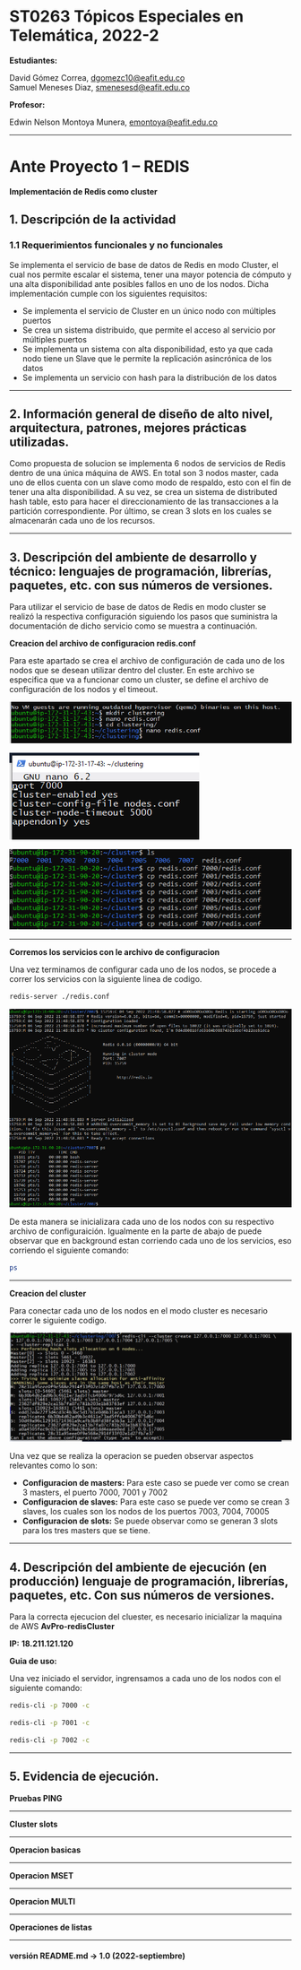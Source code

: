 # ST0263 Tópicos Especiales en Telemática, 2022-2 

__Estudiantes:__ 

David Gómez Correa, dgomezc10@eafit.edu.co   
Samuel Meneses Diaz, smenesesd@eafit.edu.co 

__Profesor:__ 

Edwin Nelson Montoya Munera, emontoya@eafit.edu.co 

---
  
# Ante Proyecto 1 – REDIS
__Implementación de Redis como cluster__

## 1. Descripción de la actividad  

### 1.1 Requerimientos funcionales y no funcionales  

Se implementa el servicio de base de datos de Redis en modo Cluster, el cual nos permite escalar el sistema, tener una mayor potencia de cómputo y una alta disponibilidad ante posibles fallos en uno de los nodos. Dicha implementación cumple con los siguientes requisitos:
- Se implementa el servicio de Cluster en un único nodo con múltiples puertos
- Se crea un sistema distribuido, que permite el acceso al servicio por múltiples puertos
- Se implementa un sistema con alta disponibilidad, esto ya que cada nodo tiene un Slave que le permite la replicación asincrónica de los datos
- Se implementa un servicio con hash para la distribución de los datos

---
## 2. Información general de diseño de alto nivel, arquitectura, patrones, mejores prácticas utilizadas. 

Como propuesta de solucion se implementa 6 nodos de servicios de Redis dentro de una única máquina de AWS. En total son 3 nodos master, cada uno de ellos cuenta con un slave como modo de respaldo, esto con el fin de tener una alta disponibilidad. A su vez, se crea un sistema de distributed hash table, esto para hacer el direccionamiento de las transacciones a la partición correspondiente. Por último, se crean 3 slots en los cuales se almacenarán cada uno de los recursos.
 
---
## 3. Descripción del ambiente de desarrollo y técnico: lenguajes de programación, librerías, paquetes, etc. con sus números de versiones. 

Para utilizar el servicio de base de datos de Redis en modo cluster se realizó la respectiva configuración siguiendo los pasos que suministra la documentación de dicho servicio como se muestra a continuación.

__Creacion del archivo de configuracion redis.conf__

Para este apartado se crea el archivo de configuración de cada uno de los nodos que se desean utilizar dentro del cluster. En este archivo se especifica que va a funcionar como un cluster, se define el archivo de configuración de los nodos y el timeout.

![Imagen de conf](https://raw.githubusercontent.com/dgomezc1/st0263/main/Trabajos/Trabajo1/Ante-proyecto1/Cluster/img/creacionconf.png)

![Imagen de conf](https://raw.githubusercontent.com/dgomezc1/st0263/main/Trabajos/Trabajo1/Ante-proyecto1/Cluster/img/archivoconf.png)

![Imagen de conf](https://raw.githubusercontent.com/dgomezc1/st0263/main/Trabajos/Trabajo1/Ante-proyecto1/Cluster/img/replicacion.png)

---
__Corremos los servicios con le archivo de configuracion__

Una vez terminamos de configurar cada uno de los nodos, se procede a correr los servicios con la siguiente linea de codigo. 

```bash 
redis-server ./redis.conf
```

![Imagen de conf](https://raw.githubusercontent.com/dgomezc1/st0263/main/Trabajos/Trabajo1/Ante-proyecto1/Cluster/img/correrservicios.png)

De esta manera se inicializara cada uno de los nodos con su respectivo archivo de configuraición. Igualmente en la parte de abajo de puede observar que en background estan corriendo cada uno de los servicios, eso corriendo el siguiente comando:

```bash 
ps
```

---
__Creacion del cluster__

Para conectar cada uno de los nodos en el modo cluster es necesario correr le siguiente codigo. 

![Imagen de conf](https://raw.githubusercontent.com/dgomezc1/st0263/main/Trabajos/Trabajo1/Ante-proyecto1/Cluster/img/slots.png)

Una vez que se realiza la operacion se pueden observar aspectos relevantes como lo son:
- **Configuracion de masters:** Para este caso se puede ver como se crean 3 masters, el puerto 7000, 7001 y 7002
- **Configuracion de slaves:** Para este caso se puede ver como se crean 3 slaves, los cuales son los nodos de los puertos 7003, 7004, 70005
- **Configuracion de slots:** Se puede observar como se generan 3 slots para los tres masters que se tiene.

---
## 4. Descripción del ambiente de ejecución (en producción) lenguaje de programación, librerías, paquetes, etc. Con sus números de versiones. 

Para la correcta ejecucion del cluester, es necesario inicializar la maquina de AWS **AvPro-redisCluster**

__IP:__ **18.211.121.120** 

__Guia de uso:__


Una vez iniciado el servidor, ingrensamos a cada uno de los nodos con el siguiente comando: 

```bash 
redis-cli -p 7000 -c
```

```bash 
redis-cli -p 7001 -c
```

```bash 
redis-cli -p 7002 -c
```

---
## 5.  Evidencia de ejecución. 

__Pruebas PING__


---
__Cluster slots__


---
__Operacion basicas__


---
__Operacion MSET__


---
__Operacion MULTI__


---
__Operaciones de listas__


---
#### versión README.md -> 1.0 (2022-septiembre) 
